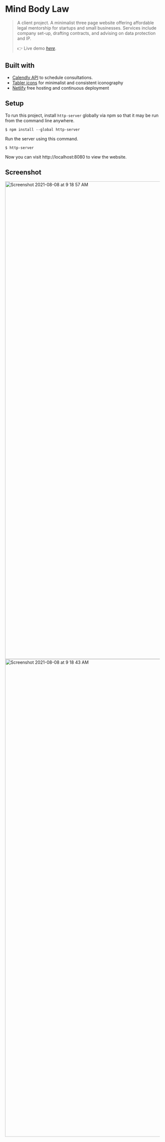 # Mind Body Law

> A client project. A minimalist three page website offering affordable legal mentorship for startups and small businesses. Services include company set-up, drafting contracts, and advising on data protection and IP.
> 
> 👉 Live demo [_here_](https://www.mindbodylaw.co.uk).
	
## Built with
* [Calendly API](https://calendly.stoplight.io/docs/gh/calendly/api-docs) to schedule consultations.
* [Tabler icons](https://tabler-icons.io/) for minimalist and consistent iconography
* [Netlify](https://www.netlify.com/) free hosting and continuous deployment
	
## Setup
To run this project, install `http-server` globally via npm so that it may be run from the command line anywhere.
```
$ npm install --global http-server
```
Run the server using this command.
```
$ http-server
```
Now you can visit http://localhost:8080 to view the website.

## Screenshot
<img width="1552" alt="Screenshot 2021-08-08 at 9 18 57 AM" src="https://user-images.githubusercontent.com/59119022/128625805-61df835d-758a-427b-8831-16c9a645e500.png">
<img width="1552" alt="Screenshot 2021-08-08 at 9 18 43 AM" src="https://user-images.githubusercontent.com/59119022/128625809-275994d6-cf9c-4c17-8f6a-114c77acf974.png">
